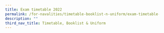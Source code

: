 ```yaml
---
title: Exam timetable 2022
permalink: /for-navalities/timetable-booklist-n-uniform/exam-timetable-2022/
description: ""
third_nav_title: Timetable, Booklist & Uniform
---
```

